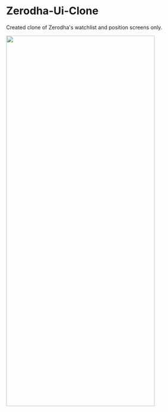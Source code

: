 # Zerodha-Ui-Clone
Created clone of Zerodha's watchlist and position screens only.

<img src="https://github.com/user-attachments/assets/a5239f04-ed75-42a4-92d1-939491a68bd6" width="400" height="1000">
